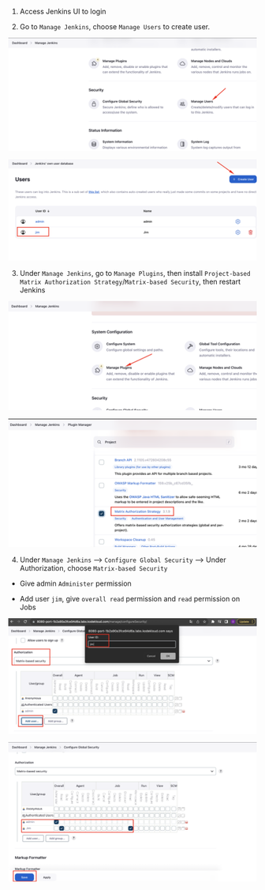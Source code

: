 1. Access Jenkins UI to login

2. Go to `Manage Jenkins`, choose `Manage Users` to create user.

![](./img/1.png)

![](./img/2.png)

3. Under `Manage Jenkins`, go to `Manage Plugins`, then install `Project-based Matrix Authorization Strategy`/`Matrix-based Security`, then restart Jenkins

![](./img/3.png)

![](./img/4.png)

4. Under `Manage Jenkins` --> `Configure Global Security` --> Under Authorization, choose `Matrix-based Security`

* Give admin `Administer` permission

* Add user `jim`, give `overall read` permission and `read` permission on Jobs

![](./img/6.png)

![](./img/7.png)